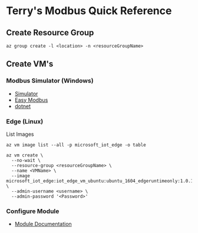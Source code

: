 # Terry's Modbus Quick Reference 



## Create Resource Group

```
az group create -l <location> -n <resourceGroupName>
```

## Create VM's

### Modbus Simulator (Windows)

- [Simulator](http://www.winmodbus.com/new/)
- [Easy Modbus](https://sourceforge.net/projects/easymodbustcp/)
- [dotnet](https://dotnet.microsoft.com/download/thank-you/dotnet-sdk-2.2.101-linux-x64-binaries)

### Edge (Linux)

List Images

```
az vm image list --all -p microsoft_iot_edge -o table
```

```
az vm create \
  --no-wait \
  --resource-group <resourceGroupName> \
  --name <VMName> \
  --image microsoft_iot_edge:iot_edge_vm_ubuntu:ubuntu_1604_edgeruntimeonly:1.0.1 \
  --admin-username <username> \
  --admin-password '<Password>'
```

### Configure Module

- [Module Documentation](https://docs.microsoft.com/en-gb/azure/iot-edge/deploy-modbus-gateway)
